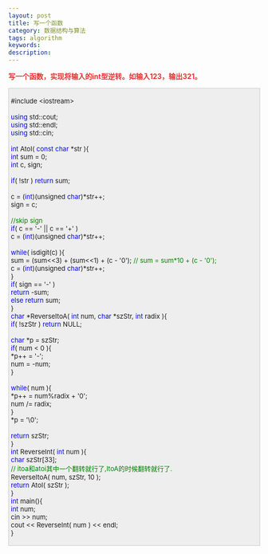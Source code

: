 ```yaml
---
layout: post
title: 写一个函数
category: 数据结构与算法
tags: algorithm
keywords: 
description: 
---
```


**<span
style="color:#e53333;">写一个函数，实现将输入的int型逆转。如输入123，输出321。</span>**

<div
style="border-bottom:#cccccc 1px solid;border-left:#cccccc 1px solid;padding-bottom:4px;background-color:#eeeeee;padding-left:4px;width:98%;padding-right:5px;font-size:13px;word-break:break-all;border-top:#cccccc 1px solid;border-right:#cccccc 1px solid;padding-top:4px;">

\#include \<iostream\>\
\
 <span style="color:#0000ff;">using</span> std::cout;\
 <span style="color:#0000ff;">using</span> std::endl;\
 <span style="color:#0000ff;">using</span> std::cin;\
\
 <span style="color:#0000ff;">int</span> AtoI( <span
style="color:#0000ff;">const</span> <span
style="color:#0000ff;">char</span> \*str ){\
     <span style="color:#0000ff;">int</span> sum = 0;\
     <span style="color:#0000ff;">int</span> c, sign;\
\
     <span style="color:#0000ff;">if</span>( !str ) <span
style="color:#0000ff;">return</span> sum;\
\
     c = (<span style="color:#0000ff;">int</span>)(unsigned <span
style="color:#0000ff;">char</span>)\*str++;\
     sign = c;\
\
     <span style="color:#008000;">//</span><span
style="color:#008000;">skip sign</span><span style="color:#008000;">\
 </span>    <span
style="color:#0000ff;">if</span>( c == '-' || c == '+' )\
         c = (<span style="color:#0000ff;">int</span>)(unsigned <span
style="color:#0000ff;">char</span>)\*str++;\
\
     <span style="color:#0000ff;">while</span>( isdigit(c) ){\
         sum = (sum\<\<3) + (sum\<\<1) + (c - '0'); <span
style="color:#008000;">//</span><span
style="color:#008000;"> sum = sum\*10 + (c - '0');</span><span
style="color:#008000;">\
 </span>        c = (<span
style="color:#0000ff;">int</span>)(unsigned <span
style="color:#0000ff;">char</span>)\*str++;\
     }\
     <span style="color:#0000ff;">if</span>( sign == '-' )\
         <span style="color:#0000ff;">return</span> -sum;\
     <span style="color:#0000ff;">else</span> <span
style="color:#0000ff;">return</span> sum;\
 }\
 <span style="color:#0000ff;">char</span> \*ReverseItoA( <span
style="color:#0000ff;">int</span> num, <span
style="color:#0000ff;">char</span> \*szStr, <span
style="color:#0000ff;">int</span> radix ){\
     <span style="color:#0000ff;">if</span>( !szStr ) <span
style="color:#0000ff;">return</span> NULL;\
\
     <span style="color:#0000ff;">char</span> \*p = szStr;\
     <span style="color:#0000ff;">if</span>( num \< 0 ){\
         \*p++ = '-';\
         num = -num;\
     }\
\
     <span style="color:#0000ff;">while</span>( num ){\
         \*p++ = num%radix + '0';\
         num /= radix;\
     }\
     \*p = '\\0';\
\
     <span style="color:#0000ff;">return</span> szStr;\
 }\
 <span style="color:#0000ff;">int</span> ReverseInt( <span
style="color:#0000ff;">int</span> num ){\
     <span style="color:#0000ff;">char</span> szStr[33];\
     <span style="color:#008000;">//</span><span
style="color:#008000;"> itoa和atoi其中一个翻转就行了,ItoA的时候翻转就行了.</span><span
style="color:#008000;">\
 </span>    ReverseItoA( num, szStr, 10 );\
     <span style="color:#0000ff;">return</span> AtoI( szStr );\
 }\
 <span style="color:#0000ff;">int</span> main(){\
     <span style="color:#0000ff;">int</span> num;\
     cin \>\> num;\
     cout \<\< ReverseInt( num ) \<\< endl;\
 }

</div>

 

 







